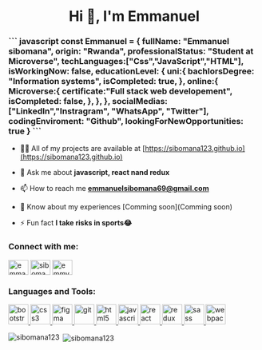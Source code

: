 <h1 align="center">Hi 👋, I'm Emmanuel</h1>
<h3 align="left">
    ```
    javascript
    const Emmanuel = {
    fullName: "Emmanuel sibomana",
    origin: "Rwanda",
    professionalStatus: "Student at Microverse",
    techLanguages:["Css","JavaScript","HTML"],
    isWorkingNow: false,
    educationLevel: {
        uni:{
           bachlorsDegree: "Information systems",
           isCompleted: true,
            },
        online:{
           Microverse:{
                     certificate:"Full stack web developement",
                     isCompleted: false,
                      },
               },
    },
    socialMedias: ["LinkedIn","Instragram", "WhatsApp", "Twitter"],
    codingEnviroment: "Github",
    lookingForNewOpportunities: true    
}
```

</h3>

- 👨‍💻 All of my projects are available at [https://sibomana123.github.io](https://sibomana123.github.io)

- 💬 Ask me about **javascript, react nand redux**

- 📫 How to reach me **emmanuelsibomana69@gmail.com**

- 📄 Know about my experiences [Comming soon](Comming soon)

- ⚡ Fun fact **I take risks in sports😂**

<h3 align="left">Connect with me:</h3>
<p align="left">
<a href="https://twitter.com/emmanuel" target="blank"><img align="center" src="https://raw.githubusercontent.com/rahuldkjain/github-profile-readme-generator/master/src/images/icons/Social/twitter.svg" alt="emmanuel" height="30" width="40" /></a>
<a href="https://linkedin.com/in/sibomana emmanuel" target="blank"><img align="center" src="https://raw.githubusercontent.com/rahuldkjain/github-profile-readme-generator/master/src/images/icons/Social/linked-in-alt.svg" alt="sibomana emmanuel" height="30" width="40" /></a>
<a href="https://instagram.com/emmy0179" target="blank"><img align="center" src="https://raw.githubusercontent.com/rahuldkjain/github-profile-readme-generator/master/src/images/icons/Social/instagram.svg" alt="emmy0179" height="30" width="40" /></a>
</p>

<h3 align="left">Languages and Tools:</h3>
<p align="left"> <a href="https://getbootstrap.com" target="_blank" rel="noreferrer"> <img src="https://raw.githubusercontent.com/devicons/devicon/master/icons/bootstrap/bootstrap-plain-wordmark.svg" alt="bootstrap" width="40" height="40"/> </a> <a href="https://www.w3schools.com/css/" target="_blank" rel="noreferrer"> <img src="https://raw.githubusercontent.com/devicons/devicon/master/icons/css3/css3-original-wordmark.svg" alt="css3" width="40" height="40"/> </a> <a href="https://www.figma.com/" target="_blank" rel="noreferrer"> <img src="https://www.vectorlogo.zone/logos/figma/figma-icon.svg" alt="figma" width="40" height="40"/> </a> <a href="https://git-scm.com/" target="_blank" rel="noreferrer"> <img src="https://www.vectorlogo.zone/logos/git-scm/git-scm-icon.svg" alt="git" width="40" height="40"/> </a> <a href="https://www.w3.org/html/" target="_blank" rel="noreferrer"> <img src="https://raw.githubusercontent.com/devicons/devicon/master/icons/html5/html5-original-wordmark.svg" alt="html5" width="40" height="40"/> </a> <a href="https://developer.mozilla.org/en-US/docs/Web/JavaScript" target="_blank" rel="noreferrer"> <img src="https://raw.githubusercontent.com/devicons/devicon/master/icons/javascript/javascript-original.svg" alt="javascript" width="40" height="40"/> </a> <a href="https://reactjs.org/" target="_blank" rel="noreferrer"> <img src="https://raw.githubusercontent.com/devicons/devicon/master/icons/react/react-original-wordmark.svg" alt="react" width="40" height="40"/> </a> <a href="https://redux.js.org" target="_blank" rel="noreferrer"> <img src="https://raw.githubusercontent.com/devicons/devicon/master/icons/redux/redux-original.svg" alt="redux" width="40" height="40"/> </a> <a href="https://sass-lang.com" target="_blank" rel="noreferrer"> <img src="https://raw.githubusercontent.com/devicons/devicon/master/icons/sass/sass-original.svg" alt="sass" width="40" height="40"/> </a> <a href="https://webpack.js.org" target="_blank" rel="noreferrer"> <img src="https://raw.githubusercontent.com/devicons/devicon/d00d0969292a6569d45b06d3f350f463a0107b0d/icons/webpack/webpack-original-wordmark.svg" alt="webpack" width="40" height="40"/> </a> </p>

<p><img align="left" src="https://github-readme-stats.vercel.app/api/top-langs?username=sibomana123&show_icons=true&locale=en&layout=compact" alt="sibomana123" /></p>

<p>&nbsp;<img align="center" src="https://github-readme-stats.vercel.app/api?username=sibomana123&show_icons=true&locale=en" alt="sibomana123" /></p>
